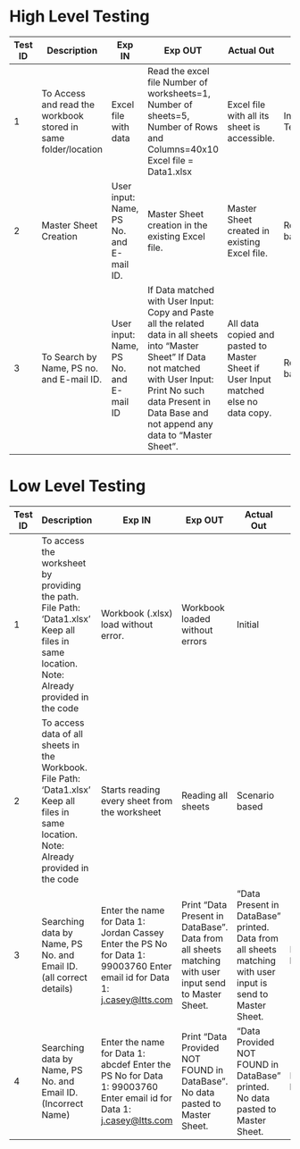 # High Level Testing

| **Test ID** | **Description**                                              | **Exp IN** | **Exp OUT** | **Actual Out** |**Type Of Test**  |    
|-------------|--------------------------------------------------------------|------------|-------------|----------------|------------------|
| 1 | To Access and read the workbook stored in same folder/location | Excel file with data | Read the excel file Number of worksheets=1, Number of sheets=5, Number of Rows and Columns=40x10 Excel file = Data1.xlsx| Excel file with all its sheet is accessible. | Initial Testing |
| 2 | Master Sheet Creation | User input: Name, PS No. and E-mail ID. | Master Sheet creation in the existing Excel file. | Master Sheet created in existing Excel file. |Requirement based |
| 3 | To Search by Name, PS no. and E-mail ID. | User input: Name, PS No. and E-mail ID | If Data matched with User Input: Copy and Paste all the related data in all sheets into “Master Sheet” If Data not matched with User Input: Print No such data Present in Data Base and not append any data to “Master Sheet”. | All data copied and pasted to Master Sheet if User Input matched else no data copy. | Requirement based |


# Low Level Testing

| **Test ID** | **Description**                                              | **Exp IN** | **Exp OUT** | **Actual Out** |**Type Of Test**  |    
|-------------|--------------------------------------------------------------|------------|-------------|----------------|------------------|
| 1 |	To access the worksheet by providing the path.	File Path: ‘Data1.xlsx’ Keep all files in same location. Note: Already provided in the code |	Workbook (.xlsx) load without error. | Workbook loaded without errors |	Initial |
| 2 |	To access data of all sheets in the Workbook.	File Path: ‘Data1.xlsx’ Keep all files in same location. Note: Already provided in the code |	Starts reading every sheet from the worksheet |	Reading all sheets | Scenario based |
| 3	| Searching data by Name, PS No. and Email ID. (all correct details) | Enter the name for Data 1: Jordan Cassey Enter the PS No for Data 1: 99003760 Enter email id for Data 1: j.casey@ltts.com |	Print “Data Present in DataBase”. Data from all sheets matching with user input send to Master Sheet. |	“Data Present in DataBase” printed. Data from all sheets matching with user input is send to Master Sheet. | Requirement based |
| 4 | Searching data by Name, PS No. and Email ID. (Incorrect Name) |	Enter the name for Data 1: abcdef Enter the PS No for Data 1: 99003760 Enter email id for Data 1: j.casey@ltts.com | Print “Data Provided NOT FOUND in DataBase”. No data pasted to Master Sheet. |	“Data Provided NOT FOUND in DataBase” printed. No data pasted to Master Sheet. |	Requirement based |
